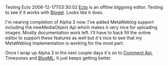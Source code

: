 Testing Ecto
2006-12-17T03:30:02
[Ecto](http://ecto.kung-foo.tv/index.php) is an offline blggonig editor. Testing to see if it works with [Bloget](http://mike-ward.net/bloget). Looks like it does. 

I'm nearing completion of Alpha 3 now. I've added MetaWeblog support including the newMediaObject Api which makes it very nice for uploading images. Mostly documentation work left. I'll have to back fill the online editor to support these features as well but it's nice to see that my MetaWeblog implementation is working for the most part. 

Once I wrap up Alpha 3 in the next couple days it's on to [Comment Api](http://wellformedweb.org/story/9), Timezones and [BlogML](http://codeplex.com/Wiki/View.aspx?ProjectName=BlogML). It just keeps getting better. 
